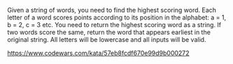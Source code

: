 Given a string of words, you need to find the highest scoring word.
Each letter of a word scores points according to its position in the alphabet:
a = 1, b = 2, c = 3 etc.
You need to return the highest scoring word as a string.
If two words score the same, return the word that appears earliest in the original string.
All letters will be lowercase and all inputs will be valid.

https://www.codewars.com/kata/57eb8fcdf670e99d9b000272
